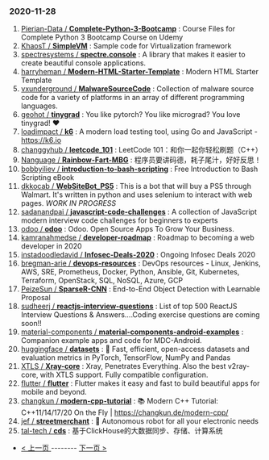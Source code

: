 ### 2020-11-28 
1. [
        Pierian-Data /
**Complete-Python-3-Bootcamp**](https://github.com/Pierian-Data/Complete-Python-3-Bootcamp) : Course Files for Complete Python 3 Bootcamp Course on Udemy
1. [
        KhaosT /
**SimpleVM**](https://github.com/KhaosT/SimpleVM) : Sample code for Virtualization framework
1. [
        spectresystems /
**spectre.console**](https://github.com/spectresystems/spectre.console) : A library that makes it easier to create beautiful console applications.
1. [
        harryheman /
**Modern-HTML-Starter-Template**](https://github.com/harryheman/Modern-HTML-Starter-Template) : Modern HTML Starter Template
1. [
        vxunderground /
**MalwareSourceCode**](https://github.com/vxunderground/MalwareSourceCode) : Collection of malware source code for a variety of platforms in an array of different programming languages.
1. [
        geohot /
**tinygrad**](https://github.com/geohot/tinygrad) : You like pytorch? You like micrograd? You love tinygrad! ❤️
1. [
        loadimpact /
**k6**](https://github.com/loadimpact/k6) : A modern load testing tool, using Go and JavaScript - https://k6.io
1. [
        changgyhub /
**leetcode_101**](https://github.com/changgyhub/leetcode_101) : LeetCode 101：和你一起你轻松刷题（C++）
1. [
        Nanguage /
**Rainbow-Fart-MBG**](https://github.com/Nanguage/Rainbow-Fart-MBG) : 程序员要讲码德，耗子尾汁，好好反思！
1. [
        bobbyiliev /
**introduction-to-bash-scripting**](https://github.com/bobbyiliev/introduction-to-bash-scripting) : Free Introduction to Bash Scripting eBook
1. [
        dkkocab /
**WebSiteBot_PS5**](https://github.com/dkkocab/WebSiteBot_PS5) : This is a bot that will buy a PS5 through Walmart. It's written in python and uses selenium to interact with web pages. *WORK IN PROGRESS*
1. [
        sadanandpai /
**javascript-code-challenges**](https://github.com/sadanandpai/javascript-code-challenges) : A collection of JavaScript modern interview code challenges for beginners to experts
1. [
        odoo /
**odoo**](https://github.com/odoo/odoo) : Odoo. Open Source Apps To Grow Your Business.
1. [
        kamranahmedse /
**developer-roadmap**](https://github.com/kamranahmedse/developer-roadmap) : Roadmap to becoming a web developer in 2020
1. [
        instadoodledavid /
**Infosec-Deals-2020**](https://github.com/instadoodledavid/Infosec-Deals-2020) : Ongoing Infosec Deals 2020
1. [
        bregman-arie /
**devops-resources**](https://github.com/bregman-arie/devops-resources) : DevOps resources - Linux, Jenkins, AWS, SRE, Prometheus, Docker, Python, Ansible, Git, Kubernetes, Terraform, OpenStack, SQL, NoSQL, Azure, GCP
1. [
        PeizeSun /
**SparseR-CNN**](https://github.com/PeizeSun/SparseR-CNN) : End-to-End Object Detection with Learnable Proposal
1. [
        sudheerj /
**reactjs-interview-questions**](https://github.com/sudheerj/reactjs-interview-questions) : List of top 500 ReactJS Interview Questions & Answers....Coding exercise questions are coming soon!!
1. [
        material-components /
**material-components-android-examples**](https://github.com/material-components/material-components-android-examples) : Companion example apps and code for MDC-Android.
1. [
        huggingface /
**datasets**](https://github.com/huggingface/datasets) : 🤗 Fast, efficient, open-access datasets and evaluation metrics in PyTorch, TensorFlow, NumPy and Pandas
1. [
        XTLS /
**Xray-core**](https://github.com/XTLS/Xray-core) : Xray, Penetrates Everything. Also the best v2ray-core, with XTLS support. Fully compatible configuration.
1. [
        flutter /
**flutter**](https://github.com/flutter/flutter) : Flutter makes it easy and fast to build beautiful apps for mobile and beyond.
1. [
        changkun /
**modern-cpp-tutorial**](https://github.com/changkun/modern-cpp-tutorial) : 📚 Modern C++ Tutorial: C++11/14/17/20 On the Fly | https://changkun.de/modern-cpp/
1. [
        jef /
**streetmerchant**](https://github.com/jef/streetmerchant) : 🤖 Autonomous robot for all your electronic needs
1. [
        tal-tech /
**cds**](https://github.com/tal-tech/cds) : 基于ClickHouse的大数据同步、存储、计算系统 

- [ < 上一页 ](https://github.com/able8/github-trending-daily-record/blob/master/2020-11-27.md) -------- [ 下一页 > ](https://github.com/able8/github-trending-daily-record/blob/master/2020-11-29.md)